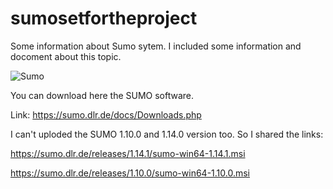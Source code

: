 # sumosetfortheproject

Some information about Sumo sytem.
I included some information and docoment about this topic.

![Sumo](https://www.bing.com/ck/a?!&&p=f44334bd9dda00ffJmltdHM9MTY3OTk2MTYwMCZpZ3VpZD0xYzg5Y2JkYS0xNDExLTZkZWItMmFiMS1kOTYzMTViODZjNDAmaW5zaWQ9NTUzMQ&ptn=3&hsh=3&fclid=1c89cbda-1411-6deb-2ab1-d96315b86c40&u=a1L2ltYWdlcy9zZWFyY2g_Rk9STT1JQVJSVEgmcT1zaW11bGF0aW9uK29mK3VyYmFuK21vYmlsaXR5&ntb=1)

You can download here the SUMO software.

Link: https://sumo.dlr.de/docs/Downloads.php 

I can't uploded the SUMO 1.10.0 and 1.14.0 version too.
So I shared the links:

https://sumo.dlr.de/releases/1.14.1/sumo-win64-1.14.1.msi

https://sumo.dlr.de/releases/1.10.0/sumo-win64-1.10.0.msi

